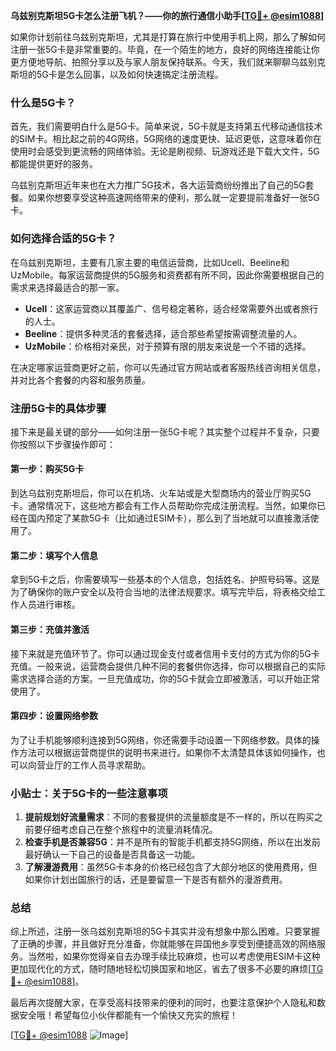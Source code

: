 **乌兹别克斯坦5G卡怎么注册飞机？——你的旅行通信小助手[[TG💪+ @esim1088](https://t.me/s/esim1088)]**

如果你计划前往乌兹别克斯坦，尤其是打算在旅行中使用手机上网，那么了解如何注册一张5G卡是非常重要的。毕竟，在一个陌生的地方，良好的网络连接能让你更方便地导航、拍照分享以及与家人朋友保持联系。今天，我们就来聊聊乌兹别克斯坦的5G卡是怎么回事，以及如何快速搞定注册流程。

### 什么是5G卡？

首先，我们需要明白什么是5G卡。简单来说，5G卡就是支持第五代移动通信技术的SIM卡。相比起之前的4G网络，5G网络的速度更快、延迟更低，这意味着你在使用时会感受到更流畅的网络体验。无论是刷视频、玩游戏还是下载大文件，5G都能提供更好的服务。

乌兹别克斯坦近年来也在大力推广5G技术，各大运营商纷纷推出了自己的5G套餐。如果你想要享受这种高速网络带来的便利，那么就一定要提前准备好一张5G卡。

### 如何选择合适的5G卡？

在乌兹别克斯坦，主要有几家主要的电信运营商，比如Ucell、Beeline和UzMobile。每家运营商提供的5G服务和资费都有所不同，因此你需要根据自己的需求来选择最适合的那一家。

- **Ucell**：这家运营商以其覆盖广、信号稳定著称，适合经常需要外出或者旅行的人士。
- **Beeline**：提供多种灵活的套餐选择，适合那些希望按需调整流量的人。
- **UzMobile**：价格相对亲民，对于预算有限的朋友来说是一个不错的选择。

在决定哪家运营商更好之前，你可以先通过官方网站或者客服热线咨询相关信息，并对比各个套餐的内容和服务质量。

### 注册5G卡的具体步骤

接下来是最关键的部分——如何注册一张5G卡呢？其实整个过程并不复杂，只要你按照以下步骤操作即可：

#### 第一步：购买5G卡

到达乌兹别克斯坦后，你可以在机场、火车站或是大型商场内的营业厅购买5G卡。通常情况下，这些地方都会有工作人员帮助你完成注册流程。当然，如果你已经在国内预定了某款5G卡（比如通过ESIM卡），那么到了当地就可以直接激活使用了。

#### 第二步：填写个人信息

拿到5G卡之后，你需要填写一些基本的个人信息，包括姓名、护照号码等。这是为了确保你的账户安全以及符合当地的法律法规要求。填写完毕后，将表格交给工作人员进行审核。

#### 第三步：充值并激活

接下来就是充值环节了。你可以通过现金支付或者信用卡支付的方式为你的5G卡充值。一般来说，运营商会提供几种不同的套餐供你选择，你可以根据自己的实际需求选择合适的方案。一旦充值成功，你的5G卡就会立即被激活，可以开始正常使用了。

#### 第四步：设置网络参数

为了让手机能够顺利连接到5G网络，你还需要手动设置一下网络参数。具体的操作方法可以根据运营商提供的说明书来进行。如果你不太清楚具体该如何操作，也可以向营业厅的工作人员寻求帮助。

### 小贴士：关于5G卡的一些注意事项

1. **提前规划好流量需求**：不同的套餐提供的流量额度是不一样的，所以在购买之前要仔细考虑自己在整个旅程中的流量消耗情况。
2. **检查手机是否兼容5G**：并不是所有的智能手机都支持5G网络，所以在出发前最好确认一下自己的设备是否具备这一功能。
3. **了解漫游费用**：虽然5G卡本身的价格已经包含了大部分地区的使用费用，但如果你计划出国旅行的话，还是要留意一下是否有额外的漫游费用。

### 总结

综上所述，注册一张乌兹别克斯坦的5G卡其实并没有想象中那么困难。只要掌握了正确的步骤，并且做好充分准备，你就能够在异国他乡享受到便捷高效的网络服务。当然啦，如果你觉得亲自去办理手续比较麻烦，也可以考虑使用ESIM卡这种更加现代化的方式，随时随地轻松切换国家和地区，省去了很多不必要的麻烦[[TG💪+ @esim1088](https://t.me/s/esim1088)]。

最后再次提醒大家，在享受高科技带来的便利的同时，也要注意保护个人隐私和数据安全哦！希望每位小伙伴都能有一个愉快又充实的旅程！

[[TG💪+ @esim1088](https://t.me/s/esim1088) ![Image](https://i.postimg.cc/4NQfJmqS/Snipaste-2025-05-13-00-14-12.png)]